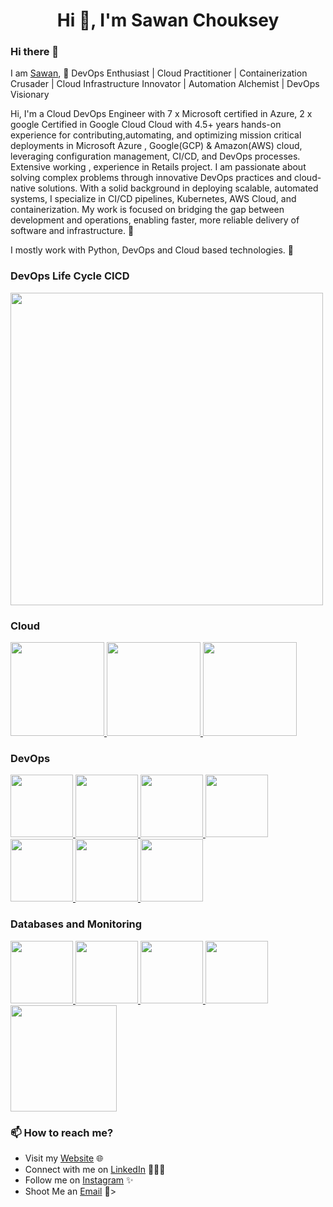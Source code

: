 <h1 align="center">Hi 👋, I'm Sawan Chouksey</h1>

### Hi there 👋

I am [Sawan](https://www.linkedin.com/in/sawan-chouksey-483270155/), 🌟 DevOps Enthusiast | Cloud Practitioner | Containerization Crusader | Cloud Infrastructure Innovator | Automation Alchemist | DevOps Visionary

Hi, I'm a Cloud DevOps Engineer with 7 x Microsoft certified in Azure, 2 x google Certified in Google Cloud Cloud with 4.5+ years hands-on experience for contributing,automating, and optimizing mission critical deployments in Microsoft Azure , Google(GCP) & Amazon(AWS) cloud, leveraging configuration management, CI/CD, and DevOps processes. Extensive working , experience in Retails project. I am passionate about solving complex problems through innovative DevOps practices and cloud-native solutions. With a solid background in deploying scalable, automated systems, I specialize in CI/CD pipelines, Kubernetes, AWS Cloud, and containerization. My work is focused on bridging the gap between development and operations, enabling faster, more reliable delivery of software and infrastructure. 🎯

I mostly work with Python, DevOps and Cloud based technologies. 🚀

### DevOps Life Cycle CICD

<p float="left">
  <a href="https://en.wikipedia.org/wiki/CI/CD" target="_blank" >
    <img src="https://miro.medium.com/v2/resize:fit:1400/1*1mYyliE8xO9v1xoAqmfHtA.gif" height="500" />
  </a>
 </p>

### Cloud
  
 <p float="left">
  <a href="https://azure.microsoft.com/en-in" target="_blank" >
    <img src="https://cdn.dribbble.com/users/3847465/screenshots/10765125/azure.gif" height="150" />
  </a>
  <a href="https://cloud.google.com/" target="_blank" >
    <img src="https://cdn.dribbble.com/users/57858/screenshots/2292590/jeshie_dribbble_cloud.gif" height="150" />
  </a> 
  <a href="https://aws.amazon.com/" target="_blank" >
    <img src="https://raw.githubusercontent.com/itsksaurabh/itsksaurabh/master/assets/aws.gif"  height="150" />
  </a>
 </p>

### DevOps

<p float="left">
  <a href="https://kubernetes.io/" target="_blank" >
    <img src="https://www.accuknox.com/wp-content/uploads/kubernetes-hero-section.gif"  height="100" /> 
  </a>
  <a href="https://www.docker.com/" target="_blank" >
    <img src="https://raw.githubusercontent.com/itsksaurabh/itsksaurabh/master/assets/docker.gif"  height="100" /> 
  </a>
  <a href="https://www.terraform.io/" target="_blank" >
    <img src="https://miro.medium.com/v2/resize:fit:1400/1*WZNLIPpfbnk_y1C6H51Gkw.gif"  height="100" /> 
  </a>
  <a href="https://www.jenkins.io/" target="_blank" >
    <img src="https://miro.medium.com/v2/resize:fit:1400/1*_d4Cg2OCeOIFyzG85Wa2bg.gif"  height="100" /> 
  </a>
  <a href="https://docs.gitlab.com/ee/ci/" target="_blank" >
    <img src="https://raw.githubusercontent.com/itsksaurabh/itsksaurabh/master/assets/cicd.gif"  height="100" />
  </a>
  <a href="https://python.org/" target="_blank" >
    <img src="https://media1.giphy.com/media/KAq5w47R9rmTuvWOWa/giphy.gif"  height="100" />
  </a>
  <a href="https://www.djangoproject.com/" target="_blank" >
    <img src="https://www.edgica.com/wp-content/files/django-logo-big.jpg"  height="100" /> 
  </a>
 </p>
 
### Databases and Monitoring
  
  <a href="https://prometheus.io/" target="_blank" >
    <img src="https://raw.githubusercontent.com/itsksaurabh/itsksaurabh/master/assets/prometheus.gif" height="100" />
  </a>
  <a href="https://www.influxdata.com/" target="_blank" >
    <img src="https://raw.githubusercontent.com/itsksaurabh/itsksaurabh/master/assets/influxdata.gif" height="100" />
  </a>
    <a href="https://www.postgresql.org" target="_blank" >
    <img src="https://www.postgresql.org/media/img/about/press/elephant.png" height="100" />
  </a>
  </a>
    <a href="https://grafana.com/" target="_blank" >
    <img src="https://www.kindpng.com/picc/m/715-7156771_grafana-png-grafana-logo-transparent-png.png" height="100" />
  </a>
  </a>
    <a href="https://sawan22071995.github.io/notes/#/Monitoring/Elasticsearch+Logstash+filebeat+Kibana" target="_blank" >
    <img src="https://miro.medium.com/v2/resize:fit:1400/1*d0sFbYXssunZcZuEYVCKbg.gif" height="170" />
  </a>
  
</p>


### 📫 How to reach me?

 - Visit my [Website](https://sawanchouksey.github.io/sawanchouksey/#/) 🌐
 - Connect with me on [LinkedIn](https://www.linkedin.com/in/sawan-chouksey-483270155/) 👨🏻‍💻
 - Follow me on [Instagram](https://www.instagram.com/sawanchouksey/) ✨
 - Shoot Me an [Email](mailto:sawanchoksey.chouksey@gmail.com) 💌>


